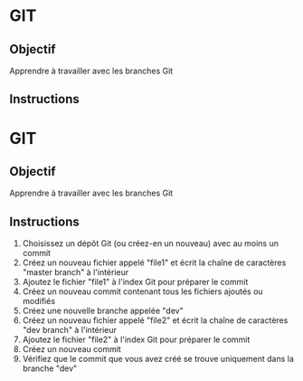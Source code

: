 # GIT

## Objectif
Apprendre à travailler avec les branches Git

## Instructions
# GIT

## Objectif
Apprendre à travailler avec les branches Git

## Instructions

1. Choisissez un dépôt Git (ou créez-en un nouveau) avec au moins un commit
2. Créez un nouveau fichier appelé "file1" et écrit la chaîne de caractères "master branch" à l'intérieur
3. Ajoutez le fichier "file1" à l'index Git pour préparer le commit
4. Créez un nouveau commit contenant tous les fichiers ajoutés ou modifiés 
5. Créez une nouvelle branche appelée "dev"
6. Créez un nouveau fichier appelé "file2" et écrit la chaîne de caractères "dev branch" à l'intérieur
7. Ajoutez le fichier "file2" à l'index Git pour préparer le commit
8. Créez un nouveau commit
9. Vérifiez que le commit que vous avez créé se trouve uniquement dans la branche "dev"








